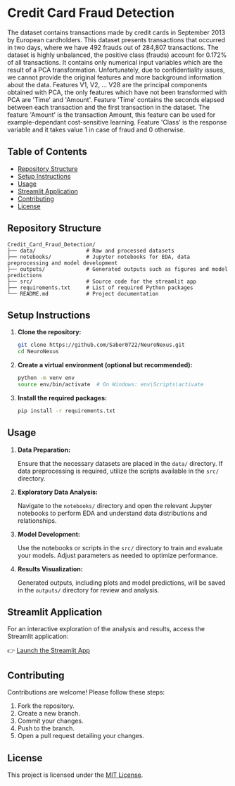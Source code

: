 # Credit Card Fraud Detection

The dataset contains transactions made by credit cards in September 2013 by European cardholders.
This dataset presents transactions that occurred in two days, where we have 492 frauds out of 284,807 transactions. The dataset is highly unbalanced, the positive class (frauds) account for 0.172% of all transactions.
It contains only numerical input variables which are the result of a PCA transformation. Unfortunately, due to confidentiality issues, we cannot provide the original features and more background information about the data. Features V1, V2, … V28 are the principal components obtained with PCA, the only features which have not been transformed with PCA are 'Time' and 'Amount'. Feature 'Time' contains the seconds elapsed between each transaction and the first transaction in the dataset. The feature 'Amount' is the transaction Amount, this feature can be used for example-dependant cost-sensitive learning. Feature 'Class' is the response variable and it takes value 1 in case of fraud and 0 otherwise. 
## Table of Contents

* [Repository Structure](#repository-structure)
* [Setup Instructions](#setup-instructions)
* [Usage](#usage)
* [Streamlit Application](#streamlit-application)
* [Contributing](#contributing)
* [License](#license)

## Repository Structure

```
Credit_Card_Fraud_Detection/
├── data/                # Raw and processed datasets
├── notebooks/           # Jupyter notebooks for EDA, data preprocessing and model development
├── outputs/             # Generated outputs such as figures and model predictions
├── src/                 # Source code for the streamlit app
├── requirements.txt     # List of required Python packages
└── README.md            # Project documentation
```

## Setup Instructions

1. **Clone the repository:**

   ```bash
   git clone https://github.com/Saber0722/NeuroNexus.git
   cd NeuroNexus
   ```

2. **Create a virtual environment (optional but recommended):**

   ```bash
   python -m venv env
   source env/bin/activate  # On Windows: env\Scripts\activate
   ```

3. **Install the required packages:**

   ```bash
   pip install -r requirements.txt
   ```

## Usage

1. **Data Preparation:**

   Ensure that the necessary datasets are placed in the `data/` directory. If data preprocessing is required, utilize the scripts available in the `src/` directory.

2. **Exploratory Data Analysis:**

   Navigate to the `notebooks/` directory and open the relevant Jupyter notebooks to perform EDA and understand data distributions and relationships.

3. **Model Development:**

   Use the notebooks or scripts in the `src/` directory to train and evaluate your models. Adjust parameters as needed to optimize performance.

4. **Results Visualization:**

   Generated outputs, including plots and model predictions, will be saved in the `outputs/` directory for review and analysis.

## Streamlit Application

For an interactive exploration of the analysis and results, access the Streamlit application:

👉 [Launch the Streamlit App](#)

## Contributing

Contributions are welcome! Please follow these steps:

1. Fork the repository.
2. Create a new branch.
3. Commit your changes.
4. Push to the branch.
5. Open a pull request detailing your changes.

## License

This project is licensed under the [MIT License](LICENSE).
